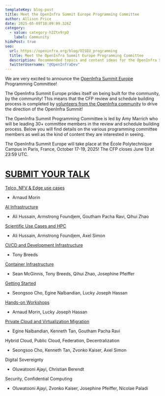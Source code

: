 ```yaml
---
templateKey: blog-post
title: Meet the OpenInfra Summit Europe Programming Committee
author: Allison Price
date: 2025-05-09T18:09:09.326Z
category:
  - value: category-h2Ztx9rpD
    label: Community
hidePost: true
seo:
  url: https://openinfra.org/blog/OISEU_programming
  title: Meet the OpenInfra Summit Europe Programming Committee
  description: Recommended topics and content ideas for the OpenInfra Summit Europe
  twitterUsername: "@OpenInfraDev"
---
```

We are very excited to announce the [OpenInfra Summit Europe](https://summit2025.openinfra.org/) Programming Committee!

The OpenInfra Summit Europe prides itself on being built for the community, by the community! This means that the CFP review and schedule building process is completed by [volunteers from the OpenInfra community](https://summit2025.openinfra.org/who-we-are/) to drive the direction of the OpenInfra Summit!

The OpenInfra Summit Programming Committee is led by Amy Marrich who will be leading 30+ committee members in the review and schedule building process. Below you will find details on the various programming committee members as well as the kind of content they are interested in seeing.

The OpenInfra Summit Europe will take place at the École Polytechnique Campus in Paris, France, October 17-19, 2025! The CFP closes June 13 at 23:59 UTC.

# [SUBMIT YOUR TALK](https://summit2025.openinfra.org/cfp/)

[Telco, NFV & Edge use cases](https://openinfra.org/blog/OISEU_programming_telco_nfv_edge)

* Arnaud Morin

[AI Infrastructure](https://openinfra.org/blog/OISEU_programming_AI)

* Ali Hussain, Armstrong Foundjem, Goutham Pacha Ravi, Qihui Zhao

[Scientific Use Cases and HPC](https://openinfra.org/blog/OISEU_programming_hpc)

* Ali Hussain, Armstrong Foundjem, Axel Simon

[CI/CD and Development Infrastructure](https://openinfra.org/blog/OISEU_programming_cicd)

* Tony Breeds

[Container Infrastructure](https://openinfra.org/blog/OISEU_programming_container)

* [](https://openinfra.org/blog/OISEU_programming_container)Sean McGinnis, Tony Breeds, Qihui Zhao, Josephine Pfeiffer

[Getting Started](https://openinfra.org/blog/OISEU_programming_started)

* Seongsoo Cho, Egine Nalbandian, Lucky Joseph Hassan

[Hands-on Workshops](https://openinfra.org/blog/OISEU_programming_workshop)

* Arnaud Morin, Lucky Joseph Hassan

[Private Cloud and Virtualization Migration](https://openinfra.org/blog/OISEU_programming_private)

* Egine Nalbandian, Kenneth Tan, Goutham Pacha Ravi

Hybrid Cloud, Public Cloud, Federation, Decentralization

* Seongsoo Cho, Kenneth Tan, Zvonko Kaiser, Axel Simon

Digital Sovereignty

* Oluwatooni Ajayi, Christian Berendt

Security, Confidential Computing

* Oluwatooni Ajayi, Zvonko Kaiser, Josephine Pfeiffer, Nicolae Paladi